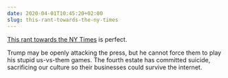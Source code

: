 ```yaml
---
date: 2020-04-01T10:45:20+02:00
slug: this-rant-towards-the-ny-times
---
```

[This rant towards the NY Times](https://twitter.com/gregggonsalves/status/1244993848448888832) is perfect.

Trump may be openly attacking the press, but he cannot force them to play his stupid us-vs-them games. The fourth estate has committed suicide, sacrificing our culture so their businesses could survive the internet.

